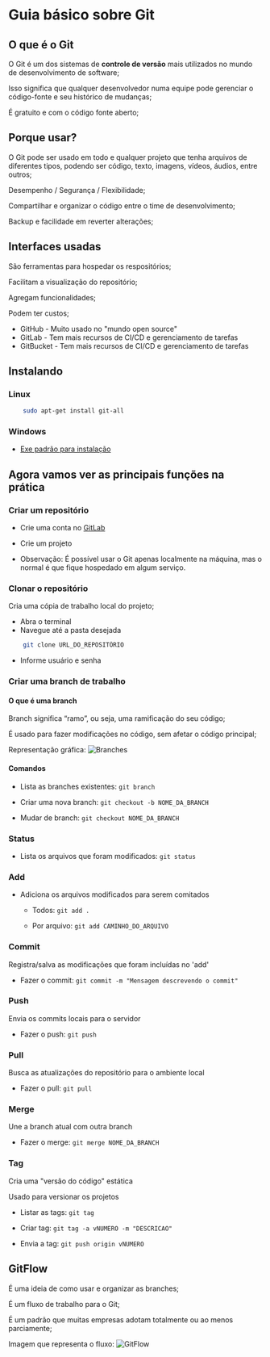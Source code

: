 # Guia básico sobre Git

## O que é o Git

O Git é um dos sistemas de **controle de versão** mais utilizados no mundo de desenvolvimento de software;

Isso significa que qualquer desenvolvedor numa equipe pode gerenciar o código-fonte e seu histórico de mudanças;

É gratuito e com o código fonte aberto;


## Porque usar?

O Git pode ser usado em todo e qualquer projeto que tenha arquivos de diferentes tipos, podendo ser código, texto, imagens, vídeos, áudios, entre outros;

Desempenho / Segurança / Flexibilidade;

Compartilhar e organizar o código entre o time de desenvolvimento;

Backup e facilidade em reverter alterações;


## Interfaces usadas

São ferramentas para hospedar os respositórios;

Facilitam a visualização do repositório;

Agregam funcionalidades;

Podem ter custos;

- GitHub - Muito usado no "mundo open source"
- GitLab - Tem mais recursos de CI/CD e gerenciamento de tarefas
- GitBucket - Tem mais recursos de CI/CD e gerenciamento de tarefas


## Instalando

### Linux 

```bash
	sudo apt-get install git-all
```

### Windows

- [Exe padrão para instalação](https://github.com/git-for-windows/git/releases/download/v2.35.1.windows.2/Git-2.35.1.2-64-bit.exe)


## Agora vamos ver as principais funções na prática


### Criar um repositório

* Crie uma conta no [GitLab](https://gitlab.com/users/sign_in)

* Crie um projeto

* Observação: É possível usar o Git apenas localmente na máquina, mas o normal é que fique hospedado em algum serviço.


### Clonar o repositório


Cria uma cópia de trabalho local do projeto;

* Abra o terminal
* Navegue até a pasta desejada
```bash
	git clone URL_DO_REPOSITÓRIO
```
* Informe usuário e senha


### Criar uma branch de trabalho

#### O que é uma branch

Branch significa “ramo”, ou seja, uma ramificação do seu código;

É usado para fazer modificações no código, sem afetar o código principal;

Representação gráfica:
![Branches](https://lh4.googleusercontent.com/hDZ7C2NQmOEeApDyPXFfjEfJyyIcmI8AfA8m-8loF8I2QKNrn4_Mw_IQKzoyj7O6SoKi2h6vTrKwZV5GL2uTJKSx_Kz8hSEpLAuhp7R_kpUYlW4H0oQbM34zo3fOZDtFU2PPtPr3)


#### Comandos

- Lista as branches existentes: ```git branch```

- Criar uma nova branch: ```git checkout -b NOME_DA_BRANCH```

- Mudar de branch: ```git checkout NOME_DA_BRANCH```


### Status

- Lista os arquivos que foram modificados: ```git status```


### Add

- Adiciona os arquivos modificados para serem comitados

	- Todos: ```git add .```


	- Por arquivo: ```git add CAMINHO_DO_ARQUIVO```


### Commit

Registra/salva as modificações que foram incluídas no 'add'

- Fazer o commit: ```git commit -m "Mensagem descrevendo o commit"```


### Push

Envia os commits locais para o servidor

- Fazer o push: ```git push```


### Pull

Busca as atualizações do repositório para o ambiente local

- Fazer o pull: ```git pull```


### Merge

Une a branch atual com outra branch

- Fazer o merge: ```git merge NOME_DA_BRANCH```


### Tag

Cria uma "versão do código" estática

Usado para versionar os projetos

- Listar as tags: ```git tag```

- Criar tag: ```git tag -a vNUMERO -m "DESCRICAO"```

- Envia a tag: ```git push origin vNUMERO```


## GitFlow

É uma ideia de como usar e organizar as branches;

É um fluxo de trabalho para o Git;

É um padrão que muitas empresas adotam totalmente ou ao menos parciamente;

Imagem que representa o fluxo:
![GitFlow](https://lh3.googleusercontent.com/70jaEZnESXQ6SssU5uI4yO62JBz6xq2sNrrz8bW_ap2CuWUaQlbKs3j6NyRJnvcvYwAugkW8WzNJX21dZ2SMd9O_1TTpKZT-FsBkYSPy4rUSpJSo2C-WPTaLc2jQ8ancyj1TetXQ)

